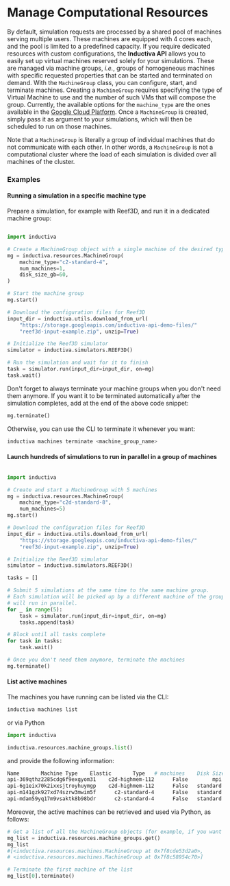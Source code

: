 # Manage Computational Resources

By default, simulation requests are processed by a shared pool of machines serving multiple users. These machines are equipped with 4 cores each, and the pool is limited to a predefined capacity. If you require dedicated resources with custom configurations, the **Inductiva API** allows you to easily set up virtual machines reserved solely for your simulations. These are managed via machine groups, *i.e.*, groups of homogeneous machines with specific requested properties that can be started and terminated on demand. With the `MachineGroup` class, you can configure, start, and terminate machines. Creating a `MachineGroup` requires specifying the type of Virtual Machine to use and the number of such VMs that will compose the group. Currently, the available options for the `machine_type` are the ones available in the [Google Cloud Platform](https://cloud.google.com/compute/docs/machine-types). Once a `MachineGroup` is created, simply pass it as argument to your simulations, which will then be scheduled to run on those machines. 

Note that a `MachineGroup` is literally a group of individual machines that do not communicate with each other. In other words, a `MachineGroup` is not a computational cluster where the load of each simulation is divided over all machines of the cluster.

### Examples

#### Running a simulation in a specific machine type

Prepare a simulation, for example with Reef3D, and run it in a dedicated machine group:

```python

import inductiva

# Create a MachineGroup object with a single machine of the desired type
mg = inductiva.resources.MachineGroup(
    machine_type="c2-standard-4",
    num_machines=1,
    disk_size_gb=60,
)

# Start the machine group
mg.start()

# Download the configuration files for Reef3D
input_dir = inductiva.utils.download_from_url(
    "https://storage.googleapis.com/inductiva-api-demo-files/"
    "reef3d-input-example.zip", unzip=True)

# Initialize the Reef3D simulator
simulator = inductiva.simulators.REEF3D()

# Run the simulation and wait for it to finish
task = simulator.run(input_dir=input_dir, on=mg)
task.wait()
```

Don't forget to always terminate your machine groups when you don't need them
anymore. If you want it to be terminated automatically after the simulation
completes, add at the end of the above code snippet:

```python
mg.terminate()
```

Otherwise, you can use the CLI to terminate it whenever you want:

```bash
inductiva machines terminate <machine_group_name>
```

#### Launch hundreds of simulations to run in parallel in a group of machines


```python

import inductiva

# Create and start a MachineGroup with 5 machines
mg = inductiva.resources.MachineGroup(
    machine_type="c2d-standard-8",
    num_machines=5)
mg.start()

# Download the configuration files for Reef3D
input_dir = inductiva.utils.download_from_url(
    "https://storage.googleapis.com/inductiva-api-demo-files/"
    "reef3d-input-example.zip", unzip=True)

# Initialize the Reef3D simulator
simulator = inductiva.simulators.REEF3D()

tasks = []

# Submit 5 simulations at the same time to the same machine group.
# Each simulation will be picked up by a different machine of the group and all
# will run in parallel.
for _ in range(5):
    task = simulator.run(input_dir=input_dir, on=mg)
    tasks.append(task)

# Block until all tasks complete
for task in tasks:
    task.wait()

# Once you don't need them anymore, terminate the machines
mg.terminate()
```

#### List active machines

The machines you have running can be listed via the CLI:

```bash
inductiva machines list
```

or via Python

```python
import inductiva

inductiva.resources.machine_groups.list()
```

and provide the following information:

```bash
Name       Machine Type    Elastic       Type   # machines    Disk Size in GB       Spot   Started at (UTC)
api-369qthz2285cdg6f9exgyom31    c2d-highmem-112      False        mpi            2                200      False   22 Jan, 16:39:12
api-6g1eix70k2ixxsjtroyhuymgp    c2d-highmem-112      False   standard            1                200      False   22 Jan, 16:38:45
api-m141gzk927xd74szrw3mwim5f      c2-standard-4      False   standard            1                 60      False   23 Jan, 10:20:59
api-mdam59yq17m9vsaktk8b98bdr      c2-standard-4      False   standard            1                 60      False   23 Jan, 10:22:43
```

Moreover, the active machines can be retrieved and used via Python, as follows:
```python
# Get a list of all the MachineGroup objects (for example, if you want to terminate them all at once)
mg_list = inductiva.resources.machine_groups.get()
mg_list
#[<inductiva.resources.machines.MachineGroup at 0x7f8cde53d2a0>,
# <inductiva.resources.machines.MachineGroup at 0x7f8c58954c70>]

# Terminate the first machine of the list
mg_list[0].terminate()
```

